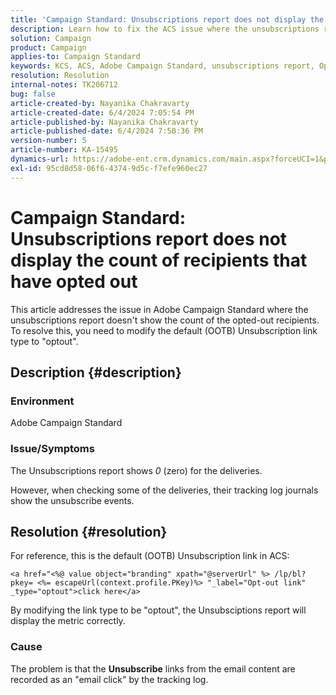 ```yaml
---
title: 'Campaign Standard: Unsubscriptions report does not display the count of recipients that have opted out'
description: Learn how to fix the ACS issue where the unsubscriptions report shows as 0 (zero) for the deliveries. Modify the link type to optout.
solution: Campaign
product: Campaign
applies-to: Campaign Standard
keywords: KCS, ACS, Adobe Campaign Standard, unsubscriptions report, Opt-out tracking event, recipients, OOTB
resolution: Resolution
internal-notes: TK206712
bug: false
article-created-by: Nayanika Chakravarty
article-created-date: 6/4/2024 7:05:54 PM
article-published-by: Nayanika Chakravarty
article-published-date: 6/4/2024 7:50:36 PM
version-number: 5
article-number: KA-15495
dynamics-url: https://adobe-ent.crm.dynamics.com/main.aspx?forceUCI=1&pagetype=entityrecord&etn=knowledgearticle&id=68f31c70-a522-ef11-840a-002248092444
exl-id: 95cd8d58-06f6-4374-9d5c-f7efe960ec27
---
```

# Campaign Standard: Unsubscriptions report does not display the count of recipients that have opted out


This article addresses the issue in Adobe Campaign Standard where the unsubscriptions report doesn't show the count of the opted-out recipients. To resolve this, you need to modify the default (OOTB) Unsubscription link type to "optout".

## Description {#description}


### <b>Environment</b>

Adobe Campaign Standard

### <b>Issue/Symptoms</b>

The Unsubscriptions report shows *0* (zero) for the deliveries.

However, when checking some of the deliveries, their tracking log journals show the unsubscribe events.


## Resolution {#resolution}


For reference, this is the default (OOTB) Unsubscription link in ACS:


```
<a href="<%@ value object="branding" xpath="@serverUrl" %> /lp/bl?pkey= <%= escapeUrl(context.profile.PKey)%> "_label="Opt-out link" _type="optout">click here</a>
```


By modifying the link type to be "optout", the Unsubsciptions report will display the metric correctly.

### Cause

The problem is that the <b>Unsubscribe</b> links from the email content are recorded as an "email click" by the tracking log.
